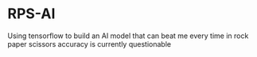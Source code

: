 # RPS-AI
Using tensorflow to build an AI model that can beat me every time in rock paper scissors
accuracy is currently questionable
